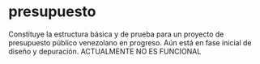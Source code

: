 # presupuesto
Constituye la estructura básica y de prueba para un proyecto de presupuesto público venezolano en progreso.
Aún está en fase inicial de diseño y depuración. ACTUALMENTE NO ES FUNCIONAL
